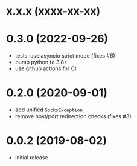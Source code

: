 # x.x.x (xxxx-xx-xx)

# 0.3.0 (2022-09-26)
- tests: use asyncio strict mode (fixes #6)
- bump python to 3.8+
- use github actions for CI

# 0.2.0 (2020-09-01)
- add unified `SocksException`
- remove host/port redirection checks (fixes #3)

# 0.0.2 (2019-08-02)
- initial release
